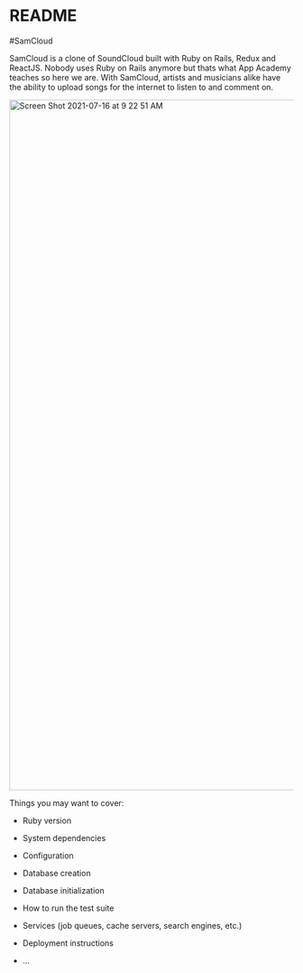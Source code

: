 # README

#SamCloud

SamCloud is a clone of SoundCloud built with Ruby on Rails, Redux and ReactJS. Nobody uses Ruby on Rails anymore but thats what App Academy teaches so here we are. With SamCloud, artists and musicians alike have the ability to upload songs for the internet to listen to and comment on.

<img width="1223" alt="Screen Shot 2021-07-16 at 9 22 51 AM" src="https://user-images.githubusercontent.com/76980320/125954964-7feeb42b-b2c9-4a68-8d00-8a99b8917c2f.png">

Things you may want to cover:

* Ruby version

* System dependencies

* Configuration

* Database creation

* Database initialization

* How to run the test suite

* Services (job queues, cache servers, search engines, etc.)

* Deployment instructions

* ...
